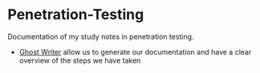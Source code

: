 # Penetration-Testing
Documentation of my study notes in penetration testing.


- [Ghost Writer](https://github.com/GhostManager/Ghostwriter) allow us to generate our documentation and have a clear overview of the steps we have taken